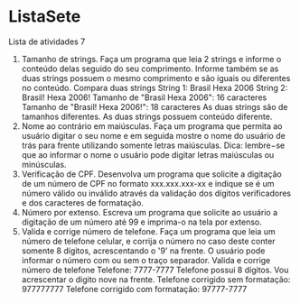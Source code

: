 # ListaSete
Lista de atividades 7

1. Tamanho de strings. Faça um programa que leia 2 strings e informe o 
conteúdo delas seguido do seu comprimento. Informe também se as duas 
strings possuem o mesmo comprimento e são iguais ou diferentes no 
conteúdo.
 Compara duas strings
 String 1: Brasil Hexa 2006
 String 2: Brasil! Hexa 2006!
 Tamanho de "Brasil Hexa 2006": 16 caracteres
 Tamanho de "Brasil! Hexa 2006!": 18 caracteres
 As duas strings são de tamanhos diferentes.
 As duas strings possuem conteúdo diferente.
2. Nome ao contrário em maiúsculas. Faça um programa que permita ao 
usuário digitar o seu nome e em seguida mostre o nome do usuário de trás 
para frente utilizando somente letras maiúsculas. 
Dica: lembre−se que ao informar o nome o usuário pode digitar letras 
maiúsculas ou minúsculas.
3. Verificação de CPF. Desenvolva um programa que solicite a digitação de 
um número de CPF no formato xxx.xxx.xxx-xx e indique se é um número 
válido ou inválido através da validação dos dígitos verificadores e dos 
caracteres de formatação.
4. Número por extenso. Escreva um programa que solicite ao usuário a 
digitação de um número até 99 e imprima-o na tela por extenso.
5. Valida e corrige número de telefone. Faça um programa que leia um 
número de telefone celular, e corrija o número no caso deste conter somente 
8 dígitos, acrescentando o '9' na frente. 
O usuário pode informar o número com ou sem o traço separador.
Valida e corrige número de telefone
Telefone: 7777-7777
Telefone possui 8 dígitos. 
Vou acrescentar o digito nove na frente.
Telefone corrigido sem formatação: 977777777
Telefone corrigido com formatação: 97777-7777
